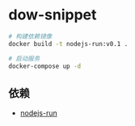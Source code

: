 # dow-snippet

```sh
# 构建依赖镜像
docker build -t nodejs-run:v0.1 .

# 启动服务
docker-compose up -d
```

## 依赖

- [nodejs-run](https://github.com/MurphyL/nodejs-run)
